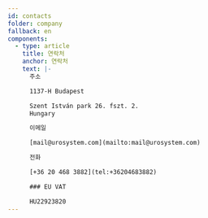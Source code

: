 ```yaml
---
id: contacts
folder: company
fallback: en
components:
  - type: article
    title: 연락처
    anchor: 연락처
    text: |-
      주소

      1137-H Budapest

      Szent István park 26. fszt. 2.
      Hungary

      이메일

      [mail@urosystem.com](mailto:mail@urosystem.com)

      전화

      [+36 20 468 3882](tel:+36204683882)

      ### EU VAT

      HU22923820
---
```


